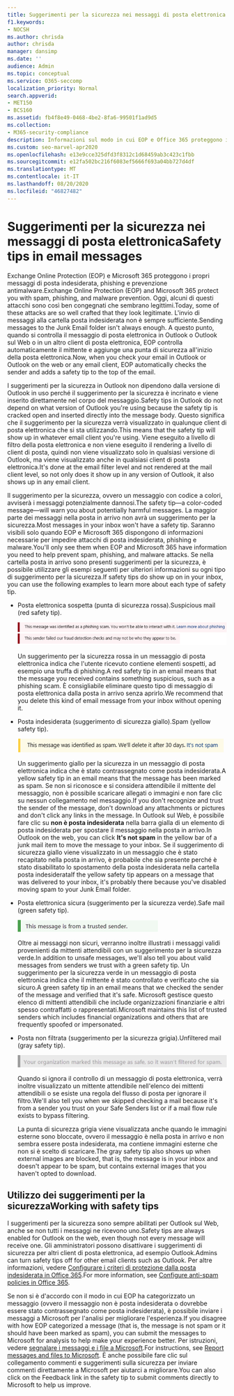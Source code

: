 ```yaml
---
title: Suggerimenti per la sicurezza nei messaggi di posta elettronica
f1.keywords:
- NOCSH
ms.author: chrisda
author: chrisda
manager: dansimp
ms.date: ''
audience: Admin
ms.topic: conceptual
ms.service: O365-seccomp
localization_priority: Normal
search.appverid:
- MET150
- BCS160
ms.assetid: fb4f8e49-0468-4be2-8fa6-99501f1ad9d5
ms.collection:
- M365-security-compliance
description: Informazioni sul modo in cui EOP e Office 365 proteggono i messaggi di posta indesiderata, phishing e antimalware aggiungendo un suggerimento per la sicurezza all'inizio della posta elettronica.
ms.custom: seo-marvel-apr2020
ms.openlocfilehash: e13e9cce325dfd3f8312c1d68459ab3c423c1fbb
ms.sourcegitcommit: e12fa502bc216f6083ef5666f693a04bb727d4df
ms.translationtype: MT
ms.contentlocale: it-IT
ms.lasthandoff: 08/20/2020
ms.locfileid: "46827482"
---
```

# <a name="safety-tips-in-email-messages"></a><span data-ttu-id="1f67d-103">Suggerimenti per la sicurezza nei messaggi di posta elettronica</span><span class="sxs-lookup"><span data-stu-id="1f67d-103">Safety tips in email messages</span></span>

<span data-ttu-id="1f67d-104">Exchange Online Protection (EOP) e Microsoft 365 proteggono i propri messaggi di posta indesiderata, phishing e prevenzione antimalware.</span><span class="sxs-lookup"><span data-stu-id="1f67d-104">Exchange Online Protection (EOP) and Microsoft 365 protect you with spam, phishing, and malware prevention.</span></span> <span data-ttu-id="1f67d-105">Oggi, alcuni di questi attacchi sono così ben congegnati che sembrano legittimi.</span><span class="sxs-lookup"><span data-stu-id="1f67d-105">Today, some of these attacks are so well crafted that they look legitimate.</span></span> <span data-ttu-id="1f67d-106">L'invio di messaggi alla cartella posta indesiderata non è sempre sufficiente.</span><span class="sxs-lookup"><span data-stu-id="1f67d-106">Sending messages to the Junk Email folder isn't always enough.</span></span> <span data-ttu-id="1f67d-107">A questo punto, quando si controlla il messaggio di posta elettronica in Outlook o Outlook sul Web o in un altro client di posta elettronica, EOP controlla automaticamente il mittente e aggiunge una punta di sicurezza all'inizio della posta elettronica.</span><span class="sxs-lookup"><span data-stu-id="1f67d-107">Now, when you check your email in Outlook or Outlook on the web or any email client, EOP automatically checks the sender and adds a safety tip to the top of the email.</span></span>

<span data-ttu-id="1f67d-108">I suggerimenti per la sicurezza in Outlook non dipendono dalla versione di Outlook in uso perché il suggerimento per la sicurezza è incrinato e viene inserito direttamente nel corpo del messaggio.</span><span class="sxs-lookup"><span data-stu-id="1f67d-108">Safety tips in Outlook do not depend on what version of Outlook you're using because the safety tip is cracked open and inserted directly into the message body.</span></span> <span data-ttu-id="1f67d-109">Questo significa che il suggerimento per la sicurezza verrà visualizzato in qualunque client di posta elettronica che si sta utilizzando.</span><span class="sxs-lookup"><span data-stu-id="1f67d-109">This means that the safety tip will show up in whatever email client you're using.</span></span> <span data-ttu-id="1f67d-110">Viene eseguito a livello di filtro della posta elettronica e non viene eseguito il rendering a livello di client di posta, quindi non viene visualizzato solo in qualsiasi versione di Outlook, ma viene visualizzato anche in qualsiasi client di posta elettronica.</span><span class="sxs-lookup"><span data-stu-id="1f67d-110">It's done at the email filter level and not rendered at the mail client level, so not only does it show up in any version of Outlook, it also shows up in any email client.</span></span>

<span data-ttu-id="1f67d-111">Il suggerimento per la sicurezza, ovvero un messaggio con codice a colori, avviserà i messaggi potenzialmente dannosi.</span><span class="sxs-lookup"><span data-stu-id="1f67d-111">The safety tip—a color-coded message—will warn you about potentially harmful messages.</span></span> <span data-ttu-id="1f67d-112">La maggior parte dei messaggi nella posta in arrivo non avrà un suggerimento per la sicurezza.</span><span class="sxs-lookup"><span data-stu-id="1f67d-112">Most messages in your inbox won't have a safety tip.</span></span> <span data-ttu-id="1f67d-113">Saranno visibili solo quando EOP e Microsoft 365 dispongono di informazioni necessarie per impedire attacchi di posta indesiderata, phishing e malware.</span><span class="sxs-lookup"><span data-stu-id="1f67d-113">You'll only see them when EOP and Microsoft 365 have information you need to help prevent spam, phishing, and malware attacks.</span></span> <span data-ttu-id="1f67d-114">Se nella cartella posta in arrivo sono presenti suggerimenti per la sicurezza, è possibile utilizzare gli esempi seguenti per ulteriori informazioni su ogni tipo di suggerimento per la sicurezza.</span><span class="sxs-lookup"><span data-stu-id="1f67d-114">If safety tips do show up on in your inbox, you can use the following examples to learn more about each type of safety tip.</span></span>

- <span data-ttu-id="1f67d-115">Posta elettronica sospetta (punta di sicurezza rossa).</span><span class="sxs-lookup"><span data-stu-id="1f67d-115">Suspicious mail (red safety tip).</span></span>

    ![Schermata che visualizza un suggerimento per la sicurezza rossa.](../../media/5078a0be-e556-44a1-b169-09d780d26898.png)

    <span data-ttu-id="1f67d-117">Un suggerimento per la sicurezza rossa in un messaggio di posta elettronica indica che l'utente ricevuto contiene elementi sospetti, ad esempio una truffa di phishing.</span><span class="sxs-lookup"><span data-stu-id="1f67d-117">A red safety tip in an email means that the message you received contains something suspicious, such as a phishing scam.</span></span> <span data-ttu-id="1f67d-118">È consigliabile eliminare questo tipo di messaggio di posta elettronica dalla posta in arrivo senza aprirlo.</span><span class="sxs-lookup"><span data-stu-id="1f67d-118">We recommend that you delete this kind of email message from your inbox without opening it.</span></span>

- <span data-ttu-id="1f67d-119">Posta indesiderata (suggerimento di sicurezza giallo).</span><span class="sxs-lookup"><span data-stu-id="1f67d-119">Spam (yellow safety tip).</span></span>

    ![Schermata che visualizza un suggerimento per la sicurezza giallo.](../../media/793c9265-ea44-48fd-a98f-804fadd4163b.png)

    <span data-ttu-id="1f67d-121">Un suggerimento giallo per la sicurezza in un messaggio di posta elettronica indica che è stato contrassegnato come posta indesiderata.</span><span class="sxs-lookup"><span data-stu-id="1f67d-121">A yellow safety tip in an email means that the message has been marked as spam.</span></span> <span data-ttu-id="1f67d-122">Se non si riconosce e si considera attendibile il mittente del messaggio, non è possibile scaricare allegati o immagini e non fare clic su nessun collegamento nel messaggio.</span><span class="sxs-lookup"><span data-stu-id="1f67d-122">If you don't recognize and trust the sender of the message, don't download any attachments or pictures and don't click any links in the message.</span></span> <span data-ttu-id="1f67d-123">In Outlook sul Web, è possibile fare clic su **non è posta indesiderata** nella barra gialla di un elemento di posta indesiderata per spostare il messaggio nella posta in arrivo.</span><span class="sxs-lookup"><span data-stu-id="1f67d-123">In Outlook on the web, you can click **It's not spam** in the yellow bar of a junk mail item to move the message to your inbox.</span></span> <span data-ttu-id="1f67d-124">Se il suggerimento di sicurezza giallo viene visualizzato in un messaggio che è stato recapitato nella posta in arrivo, è probabile che sia presente perché è stato disabilitato lo spostamento della posta indesiderata nella cartella posta indesiderata</span><span class="sxs-lookup"><span data-stu-id="1f67d-124">If the yellow safety tip appears on a message that was delivered to your inbox, it's probably there because you've disabled moving spam to your Junk Email folder.</span></span>

- <span data-ttu-id="1f67d-125">Posta elettronica sicura (suggerimento per la sicurezza verde).</span><span class="sxs-lookup"><span data-stu-id="1f67d-125">Safe mail (green safety tip).</span></span>

    ![Schermata che visualizza un suggerimento per la sicurezza verde.](../../media/acbc11d0-f626-4848-9fbf-66eeeda3f803.png)

    <span data-ttu-id="1f67d-127">Oltre ai messaggi non sicuri, verranno inoltre illustrati i messaggi validi provenienti da mittenti attendibili con un suggerimento per la sicurezza verde.</span><span class="sxs-lookup"><span data-stu-id="1f67d-127">In addition to unsafe messages, we'll also tell you about valid messages from senders we trust with a green safety tip.</span></span> <span data-ttu-id="1f67d-128">Un suggerimento per la sicurezza verde in un messaggio di posta elettronica indica che il mittente è stato controllato e verificato che sia sicuro.</span><span class="sxs-lookup"><span data-stu-id="1f67d-128">A green safety tip in an email means that we checked the sender of the message and verified that it's safe.</span></span> <span data-ttu-id="1f67d-129">Microsoft gestisce questo elenco di mittenti attendibili che include organizzazioni finanziarie e altri spesso contraffatti o rappresentati.</span><span class="sxs-lookup"><span data-stu-id="1f67d-129">Microsoft maintains this list of trusted senders which includes financial organizations and others that are frequently spoofed or impersonated.</span></span>

- <span data-ttu-id="1f67d-130">Posta non filtrata (suggerimento per la sicurezza grigia).</span><span class="sxs-lookup"><span data-stu-id="1f67d-130">Unfiltered mail (gray safety tip).</span></span>

    ![Schermata che visualizza un suggerimento per la sicurezza grigia.](../../media/c4d0cf8f-08e9-4c84-beee-1d9e0b022e0a.png)

    <span data-ttu-id="1f67d-132">Quando si ignora il controllo di un messaggio di posta elettronica, verrà inoltre visualizzato un mittente attendibile nell'elenco dei mittenti attendibili o se esiste una regola del flusso di posta per ignorare il filtro.</span><span class="sxs-lookup"><span data-stu-id="1f67d-132">We'll also tell you when we skipped checking a mail because it's from a sender you trust on your Safe Senders list or if a mail flow rule exists to bypass filtering.</span></span>

    <span data-ttu-id="1f67d-133">La punta di sicurezza grigia viene visualizzata anche quando le immagini esterne sono bloccate, ovvero il messaggio è nella posta in arrivo e non sembra essere posta indesiderata, ma contiene immagini esterne che non si è scelto di scaricare.</span><span class="sxs-lookup"><span data-stu-id="1f67d-133">The gray safety tip also shows up when external images are blocked, that is, the message is in your inbox and doesn't appear to be spam, but contains external images that you haven't opted to download.</span></span>

## <a name="working-with-safety-tips"></a><span data-ttu-id="1f67d-134">Utilizzo dei suggerimenti per la sicurezza</span><span class="sxs-lookup"><span data-stu-id="1f67d-134">Working with safety tips</span></span>

<span data-ttu-id="1f67d-135">I suggerimenti per la sicurezza sono sempre abilitati per Outlook sul Web, anche se non tutti i messaggi ne ricevono uno.</span><span class="sxs-lookup"><span data-stu-id="1f67d-135">Safety tips are always enabled for Outlook on the web, even though not every message will receive one.</span></span> <span data-ttu-id="1f67d-136">Gli amministratori possono disattivare i suggerimenti di sicurezza per altri client di posta elettronica, ad esempio Outlook.</span><span class="sxs-lookup"><span data-stu-id="1f67d-136">Admins can turn safety tips off for other email clients such as Outlook.</span></span> <span data-ttu-id="1f67d-137">Per altre informazioni, vedere [Configurare i criteri di protezione dalla posta indesiderata in Office 365](configure-your-spam-filter-policies.md).</span><span class="sxs-lookup"><span data-stu-id="1f67d-137">For more information, see [Configure anti-spam policies in Office 365](configure-your-spam-filter-policies.md).</span></span>

<span data-ttu-id="1f67d-138">Se non si è d'accordo con il modo in cui EOP ha categorizzato un messaggio (ovvero il messaggio non è posta indesiderata o dovrebbe essere stato contrassegnato come posta indesiderata), è possibile inviare i messaggi a Microsoft per l'analisi per migliorare l'esperienza.</span><span class="sxs-lookup"><span data-stu-id="1f67d-138">If you disagree with how EOP categorized a message (that is, the message is not spam or it should have been marked as spam), you can submit the messages to Microsoft for analysis to help make your experience better.</span></span> <span data-ttu-id="1f67d-139">Per istruzioni, vedere [segnalare i messaggi e i file a Microsoft](report-junk-email-messages-to-microsoft.md).</span><span class="sxs-lookup"><span data-stu-id="1f67d-139">For instructions, see [Report messages and files to Microsoft](report-junk-email-messages-to-microsoft.md).</span></span> <span data-ttu-id="1f67d-140">È anche possibile fare clic sul collegamento commenti e suggerimenti sulla sicurezza per inviare commenti direttamente a Microsoft per aiutarci a migliorare.</span><span class="sxs-lookup"><span data-stu-id="1f67d-140">You can also click on the Feedback link in the safety tip to submit comments directly to Microsoft to help us improve.</span></span>
